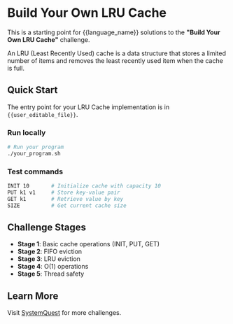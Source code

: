 # Build Your Own LRU Cache

This is a starting point for {{language_name}} solutions to the
**"Build Your Own LRU Cache"** challenge.

An LRU (Least Recently Used) cache is a data structure that stores a limited number of items and removes the least recently used item when the cache is full.

## Quick Start

The entry point for your LRU Cache implementation is in `{{user_editable_file}}`.

### Run locally

```sh
# Run your program
./your_program.sh
```

### Test commands

```sh
INIT 10       # Initialize cache with capacity 10
PUT k1 v1     # Store key-value pair
GET k1        # Retrieve value by key
SIZE          # Get current cache size
```

## Challenge Stages

- **Stage 1**: Basic cache operations (INIT, PUT, GET)
- **Stage 2**: FIFO eviction
- **Stage 3**: LRU eviction
- **Stage 4**: O(1) operations
- **Stage 5**: Thread safety

## Learn More

Visit [SystemQuest](https://systemquest.io) for more challenges.
